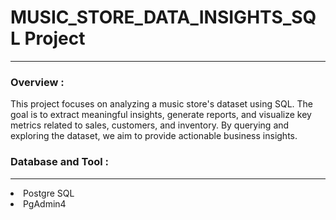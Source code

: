 <h1>MUSIC_STORE_DATA_INSIGHTS_SQL Project</h1>
<hr>
<h3>Overview : </h3>

This project focuses on analyzing a music store's dataset using SQL. The goal is to extract meaningful insights, generate reports, and visualize key metrics related to sales, customers, and inventory. By querying and exploring the dataset, we aim to provide actionable business insights.

<h3>Database and Tool : </h3>
<hr>
<li>
  Postgre SQL
</li>
<li>
  PgAdmin4
</li>
